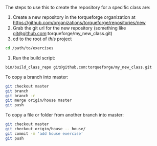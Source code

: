 The steps to use this to create the repository for a specific class are:

1. Create a new repository in the torqueforge organization at https://github.com/organizations/torqueforge/repositories/new
1. Grab the git url for the new repository (something like git@github.com:torqueforge/my_new_class.git)
1. cd to the root of _this_ project
```bash
cd /path/to/exercises
```
1. Run the build script:
```bash
bin/build_class_repo git@github.com:torqueforge/my_new_class.git
```


To copy a branch into master:
```bash
git checkout master
git branch
git branch -r
git merge origin/house master
git push
```

To copy a file or folder from another branch into master:
```bash
git checkout master
git checkout origin/house -- house/
git commit -m 'add house exercise'
git push
```
